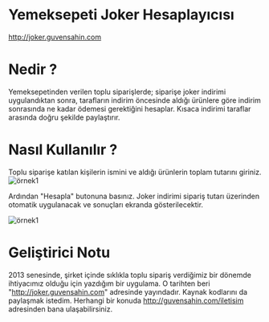 # Yemeksepeti Joker Hesaplayıcısı
http://joker.guvensahin.com

# Nedir ?
Yemeksepetinden verilen toplu siparişlerde; siparişe joker indirimi uygulandıktan sonra, tarafların indirim öncesinde aldığı ürünlere göre indirim sonrasında ne kadar ödemesi gerektiğini hesaplar. 
Kısaca indirimi taraflar arasında doğru şekilde paylaştırır.



# Nasıl Kullanılır ?
Toplu siparişe katılan kişilerin ismini ve aldığı ürünlerin toplam tutarını giriniz.
![örnek1](http://joker.guvensahin.com/inc/img/01.png)


Ardından "Hesapla" butonuna basınız. Joker indirimi sipariş tutarı üzerinden otomatik uygulanacak ve sonuçları ekranda gösterilecektir.

![örnek1](http://joker.guvensahin.com/inc/img/02.png)

# Geliştirici Notu
2013 senesinde, şirket içinde sıklıkla toplu sipariş verdiğimiz bir dönemde ihtiyacımız olduğu için yazdığım bir uygulama. O tarihten beri "http://joker.guvensahin.com" adresinde yayındadır. Kaynak kodlarını da paylaşmak istedim. Herhangi bir konuda http://guvensahin.com/iletisim adresinden bana ulaşabilirsiniz.
